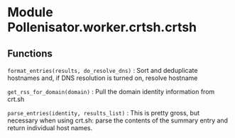 Module Pollenisator.worker.crtsh.crtsh
======================================

Functions
---------

    
`format_entries(results, do_resolve_dns)`
:   Sort and deduplicate hostnames and, if DNS resolution is turned on, resolve hostname

    
`get_rss_for_domain(domain)`
:   Pull the domain identity information from crt.sh

    
`parse_entries(identity, results_list)`
:   This is pretty gross, but necessary when using crt.sh: parse the contents of the summary
    entry and return individual host names.